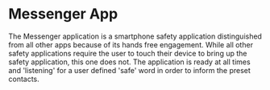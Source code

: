 # Messenger App

The Messenger application is a smartphone safety application distinguished from all other apps because of its hands free engagement.  While all other safety applications require the user to touch their device to bring up the safety application, this one does not.  The application is ready at all times and 'listening' for a user defined 'safe' word in order to inform the preset contacts.

